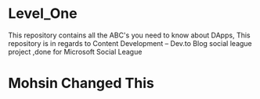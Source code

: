 # Level_One
This repository contains all the ABC's you need to know about DApps, This  repository is in regards to Content Development – Dev.to Blog social league  project ,done for Microsoft Social League 
<h1> Mohsin Changed This</h1>
